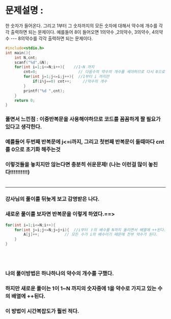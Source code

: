 # 문제설명 :
한 숫자가 들어온다. 그리고 1부터 그 숫자까지의 모든 숫자에 대해서 약수에 개수를 각각 출력하면 되는 문제이다.
예를들어 8이 들어오면 1의약수 ,2의약수, 3의약수, 4의약수 --- 8의약수를 각각 출력하면 되는 문제이다.

```cpp
#include<stdio.h>
int main(){
	int N,cnt;
	scanf("%d",&N);
	for(int i=1;i<=N;i++){    //1~N 까지
		cnt=0;                  // 다음수의 약수의 개수를 세야하므로 다시 0으로 초기화
		for(int j=1;j<=i;j++){  //1부터 i 까지만 
			if(i%j==0) cnt++;     //약수의 개수
		}
		printf("%d ",cnt);
	}
	return 0;
}
```

### 풀면서 느낀점 : 이중반복문을 사용해야하므로 코드를 꼼꼼하게 짤 필요가 있다고 생각한다.
### 예를들어 두번째 반복문에 j<=i까지, 그리고 첫번째 반복문이 돌때마다 cnt를 0으로 초기화 해주는것
### 이렇것들을 놓치지만 않는다면 충분히 쉬운문제! (나는 이런걸 많이 놓친다!!!!!!!!!!)<br><br>
---------------------------------------------------------------------------------------

### 강사님의 풀이를 뒤늦게 보고 감명받은 나다.
### 새로운 풀이를 보자면 반복문을 이렇게 하였다.==>
```cpp
for(int i=1;i<=N;i++){
	for(int j=i;j<=N;j=j+i){  //i부터 ㅑ의 배수를 N까지 돌리면서 배열에 ++된다.
		A[j]++;           // 모든 수가 i의 배수이기 때문에 전부 약수가 된다.
	}
}
```
<br><br>
### 나의 풀이방법은 하나하나의 약수의 개수를 구했다. 
### 하지만 새로운 풀이는 1이 1~N 까지의 숫자중에 1을 약수로 가지고 있는 수의 배열에 ++된다.
### 이 방법이 시간복잡도가 훨씬 적다. 
